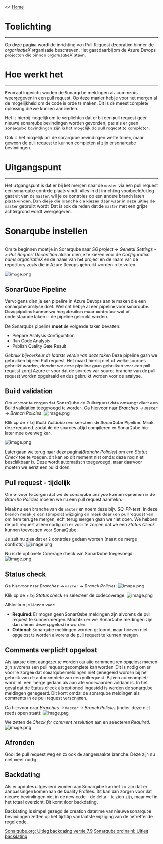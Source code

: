 << [Home](https://codewithedwin.github.io/EdwinsDocumentation/)

# Toelichting
---

Op deze pagina wordt de inrichting van Pull Request decoration binnen de _organisatieX_ organisatie beschreven. Het gaat daarbij om de Azure Devops projecten die binnen _organisatieX_ staan.

# Hoe werkt het
---

Eenmaal ingericht worden de Sonarqube meldingen als comments weergegeven in een pull request. Op deze manier heb je voor het mergen al de mogelijkheid om de code in orde te maken. Dit is de meest complete oplossing die we kunnen aanbieden.

Het is hierbij mogelijk om te verplichten dat er bij een pull request geen nieuwe sonarqube bevindingen worden gevonden, pas als er geen sonarqube bevindingen zijn is het mogelijk de pull request te completen.

Ook is het mogelijk om de sonarqube bevindingen wel te tonen, maar gewoon de pull request te kunnen completen al zijn er sonarqube bevindingen.

# Uitgangspunt
---

Het uitgangspunt is dat er bij het mergen naar de `master` via een pull request een sonarqube controle plaats vindt. Alles in dit inrichting voorbeeld/uitleg gaat uit van de `master`, wil je de controles op een andere branch laten plaatsvinden. Dan die je die branche die kiezen daar waar in deze uitleg de `master` gebruikt wordt. Dat is ook de reden dat de `master` met een grijze achtergrond wordt weergegeven.

# Sonarqube instellen
---

Om te beginnen moet je in Sonarqube naar _SQ project -> General Settings -> Pull Request Decoration_ aldaar dien je te kiezen voor de _Configuration name_ _organisatieX_ en de naam van het project en de naam van de repository zoals die in Azure Devops gebruikt worden in te vullen.

![image.png](https://codewithedwin.github.io/EdwinsDocumentation/SonarQube/GeneralSettings.png)

## SonarQube Pipeline
Vervolgens dien je een pipeline in Azure Devops aan te maken die een sonarqube analyse doet.
Wellicht heb je al een pipeline voor sonarqube. Deze pipeline kunnen we hergebruiken maar controleer wel of onderstaande taken in de pipeline gebruikt worden.

De Sonarqube pipeline **moet** de volgende taken bevatten:
- Prepare Analysis Configuration
- Run Code Analysis
- Publish Quality Gate Result

_Gebruik bijvoorkeur de laatste versie van deze taken_
Deze pipeline gaan we gebruiken bij een Pull request. Het maakt hierbij niet uit welke sources gebruikt worden, doordat we deze pipeline gaan gebruiken voor een pull request zorgt Azure er voor dat de sources van source branche van de pull request worden opgehaald en dus gebruikt worden voor de analyse.

## Build validation
Om er voor te zorgen dat SonarQube de Pullrequest data ontvangt dient een Build validation toegevoegd te worden.
Ga hiervoor naar _Branches -> `master` -> Branch Policies_:
![image.png](https://codewithedwin.github.io/EdwinsDocumentation/SonarQube/BranchePolicies.png)

Klik op de + bij _Build Validation_ en selecteer de SonarQube Pipeline. Maak deze required, zodat de de sources altijd compileren en SonarQube hier later mee overweg kan.

![image.png](https://codewithedwin.github.io/EdwinsDocumentation/SonarQube/AddPolicy.png)

Later gaan we terug naar deze pagina(_Branche Policies_) om een _Status Check_ toe te voegen, dit kan op dit moment niet omdat deze nog niet beschikbaar is. Deze wordt automatisch toegevoegd, maar daarvoor moeten we eerst een build doen.

## Pull request - tijdelijk
Om er voor te zorgen dat we de sonarqube analyse kunnen opnemen in de _Branche Policies_ moeten we nu een pull request aanmekn.

Maak nu een branche van de `master` en noem deze bijv. _SQ-PR-test_. In deze branch maak je een (simpele) wijziging en maak daar een pull request van om hem terug te mergen, echt terug mergen gaan we niet doen. We hebben de pull request alleen nodig om er voor te zorgen dat we een _Status Check_ kunnen toevoegen voor SonarQube.

Je zult nu zien dat er 2 controles gedaan worden (naast de merge conflicts):
![image.png](https://codewithedwin.github.io/EdwinsDocumentation/SonarQube/PRControle.png)

Nu is de optionele Coverage check van SonarQube toegevoegd:
![image.png](https://codewithedwin.github.io/EdwinsDocumentation/SonarQube/PRchecks.png)

## Status check
Ga hiervoor naar _Branches -> `master` -> Branch Policies_:
![image.png](https://codewithedwin.github.io/EdwinsDocumentation/SonarQube/BranchePolicies.png)

Klik op de + bij _Status check_ en selecteer de codecoverage.
![image.png](https://codewithedwin.github.io/EdwinsDocumentation/SonarQube/StatusPolicy.png)

Alhier kun je kiezen voor:
- **Required**: Er mogen geen SonarQube meldingen zijn alvorens de pull request te kunnen mergen. Mochten er wel SonarQube meldingen zijn dan dienen deze opgelost te worden.
- **Optional**: Sonarqube meldingen worden getoond, maar hoeven niet opgelost te worden alvorens de pull request te kunnen mergen

## Comments verplicht opgelost
Als laatste dient aangezet te worden dat alle commentaren opgelost moeten zijn alvorens een pull request gecomplete kan worden.
Dit is nodig om er voor te zorgen dat sonarqube meldingen niet genegeerd worden bij het gebruik van de autocomplete van een pullrequest. Bij een autocomplete wordt nl. een merge gedaan als aan alle voorwaarden voldaan is. In het geval dat de Status check als optioneel ingesteld is worden de sonarqube meldingen genegeerd. Dit komt omdat de sonarqube meldingen als comments in de pull request verschijnen.

Ga hiervoor naar _Branches -> `master` -> Branch Policies_ (indien deze niet reeds open staat):
![image.png](https://codewithedwin.github.io/EdwinsDocumentation/SonarQube/BranchePolicies.png)

We zetten de _Check for comment resolution_ aan en selecteren _Required_.
![image.png](https://codewithedwin.github.io/EdwinsDocumentation/SonarQube/CommitResolution.png)


## Afronden
Gooi de pull request weg en zo ook de aangemaakte branche. Deze zijn nu niet meer nodig.

## Backdating
Als er updates uitgevoerd worden aan Sonarqube kan het zo zijn dat er aanpassingen komen aan de Quality Profiles. Dit kan dan zorgen voor dat nieuwe bevindingen niet in de new code - de delta - te zien zijn, maar wel in het totaal overzicht. Dit komt door backdating.

Backdating is simpel gezegd de creation datetime van nieuwe sonarqube bevindingen zetten op het tijdstip van laatste wijziging van de betreffende regel code.

[Sonarqube.org: Uitleg backdating versie 7.9](https://docs.sonarqube.org/7.9/user-guide/issues/#header-4)
[Sonarqube.ordina.nl: Uitleg backdating](https://sonarqube.ordina.nl/documentation/user-guide/issues/#understanding-issue-backdating)